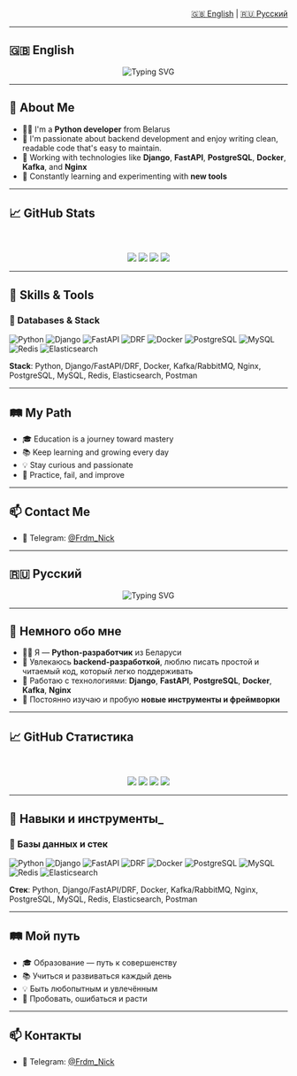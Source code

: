 <!-- Profile README for GitHub -->
<!-- Author: Nick8927 -->

<p align="right">
  <a href="#english">🇬🇧 English</a> | <a href="#русский">🇷🇺 Русский</a>
</p>

---

## 🇬🇧 English <a name="english"></a>

<p align="center">
  <img src="https://readme-typing-svg.herokuapp.com?font=Fira+Code&duration=2000&pause=500&color=F7F7F7&center=true&vCenter=true&width=435&lines=Gtime+mates+My+name+is+Nick" alt="Typing SVG" />
</p>

---

## 👤 About Me

- 👨‍💻 I'm a **Python developer** from Belarus  
- 🧠 I'm passionate about backend development and enjoy writing clean, readable code that's easy to maintain.
- 🚀 Working with technologies like **Django**, **FastAPI**, **PostgreSQL**, **Docker**, **Kafka**, and **Nginx**  
- 🌱 Constantly learning and experimenting with **new tools**  

---

## 📈 GitHub Stats

<p align="center">
  <br><br>
  <img src="https://github-profile-summary-cards.vercel.app/api/cards/profile-details?username=nick8927&theme=radical" />
  <img src="https://github-profile-summary-cards.vercel.app/api/cards/repos-per-language?username=nick8927&theme=radical" />
  <img src="https://github-profile-summary-cards.vercel.app/api/cards/productive-time?username=nick8927&theme=radical" />
  <img src="https://github-profile-summary-cards.vercel.app/api/cards/stats?username=nick8927&theme=radical" />
</p>

---

## 🧠 Skills & Tools

### 💾 Databases & Stack

![Python](https://img.shields.io/badge/Python-3776AB?style=for-the-badge&logo=python&logoColor=white)
![Django](https://img.shields.io/badge/Django-092E20?style=for-the-badge&logo=django&logoColor=white)
![FastAPI](https://img.shields.io/badge/FastAPI-005571?style=for-the-badge&logo=fastapi&logoColor=white)
![DRF](https://img.shields.io/badge/DRF-ff1709?style=for-the-badge&logo=django&logoColor=white)
![Docker](https://img.shields.io/badge/Docker-2496ED?style=for-the-badge&logo=docker&logoColor=white)
![PostgreSQL](https://img.shields.io/badge/postgresql-%23316192.svg?style=for-the-badge&logo=postgresql&logoColor=white)
![MySQL](https://img.shields.io/badge/mysql-%2300f.svg?style=for-the-badge&logo=mysql&logoColor=white)
![Redis](https://img.shields.io/badge/redis-%23DD0031.svg?style=for-the-badge&logo=redis&logoColor=white)
![Elasticsearch](https://img.shields.io/badge/elasticsearch-005571?style=for-the-badge&logo=elasticsearch&logoColor=white)

**Stack**: Python, Django/FastAPI/DRF, Docker, Kafka/RabbitMQ, Nginx, PostgreSQL, MySQL, Redis, Elasticsearch, Postman

---

## 🛤️ My Path

- 🎓 Education is a journey toward mastery  
- 📚 Keep learning and growing every day  
- 💡 Stay curious and passionate  
- 🔧 Practice, fail, and improve  

---

## 📫 Contact Me

- 💬 Telegram: [@Frdm_Nick](https://t.me/frdm_nick)

---

## 🇷🇺 Русский <a name="русский"></a>

<p align="center">
  <img src="https://readme-typing-svg.herokuapp.com?font=Fira+Code&duration=2000&pause=500&color=F7F7F7&center=true&vCenter=true&width=435&lines=Привет+меня+зовут+Nick" alt="Typing SVG" />
</p>

---

## 👤 Немного обо мне

- 👨‍💻 Я — **Python-разработчик** из Беларуси  
- 🧠 Увлекаюсь **backend-разработкой**, люблю писать простой и читаемый код, который легко поддерживать
- 🚀 Работаю с технологиями: **Django**, **FastAPI**, **PostgreSQL**, **Docker**, **Kafka**, **Nginx**  
- 🌱 Постоянно изучаю и пробую **новые инструменты и фреймворки**  
 

---

## 📈 GitHub Статистика

<p align="center">
  <br><br>
  <img src="https://github-profile-summary-cards.vercel.app/api/cards/profile-details?username=nick8927&theme=tokyonight" />
  <img src="https://github-profile-summary-cards.vercel.app/api/cards/repos-per-language?username=nick8927&theme=tokyonight" />
  <img src="https://github-profile-summary-cards.vercel.app/api/cards/productive-time?username=nick8927&theme=tokyonight" />
  <img src="https://github-profile-summary-cards.vercel.app/api/cards/stats?username=nick8927&theme=tokyonight" />
</p>

---

## 🧠 Навыки и инструменты_

### 💾 Базы данных и стек

![Python](https://img.shields.io/badge/Python-3776AB?style=for-the-badge&logo=python&logoColor=white)
![Django](https://img.shields.io/badge/Django-092E20?style=for-the-badge&logo=django&logoColor=white)
![FastAPI](https://img.shields.io/badge/FastAPI-005571?style=for-the-badge&logo=fastapi&logoColor=white)
![DRF](https://img.shields.io/badge/DRF-ff1709?style=for-the-badge&logo=django&logoColor=white)
![Docker](https://img.shields.io/badge/Docker-2496ED?style=for-the-badge&logo=docker&logoColor=white)
![PostgreSQL](https://img.shields.io/badge/postgresql-%23316192.svg?style=for-the-badge&logo=postgresql&logoColor=white)
![MySQL](https://img.shields.io/badge/mysql-%2300f.svg?style=for-the-badge&logo=mysql&logoColor=white)
![Redis](https://img.shields.io/badge/redis-%23DD0031.svg?style=for-the-badge&logo=redis&logoColor=white)
![Elasticsearch](https://img.shields.io/badge/elasticsearch-005571?style=for-the-badge&logo=elasticsearch&logoColor=white)

**Стек**: Python, Django/FastAPI/DRF, Docker, Kafka/RabbitMQ, Nginx, PostgreSQL, MySQL, Redis, Elasticsearch, Postman

---


## 🛤️ Мой путь

- 🎓 Образование — путь к совершенству  
- 📚 Учиться и развиваться каждый день  
- 💡 Быть любопытным и увлечённым  
- 🔧 Пробовать, ошибаться и расти  

---

## 📫 Контакты

- 💬 Telegram: [@Frdm_Nick](https://t.me/frdm_nick)
